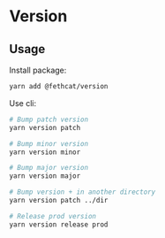 # Version

## Usage

Install package:

```bash
yarn add @fethcat/version
```

Use cli:

```bash
# Bump patch version
yarn version patch

# Bump minor version
yarn version minor

# Bump major version
yarn version major

# Bump version + in another directory
yarn version patch ../dir

# Release prod version
yarn version release prod

```
